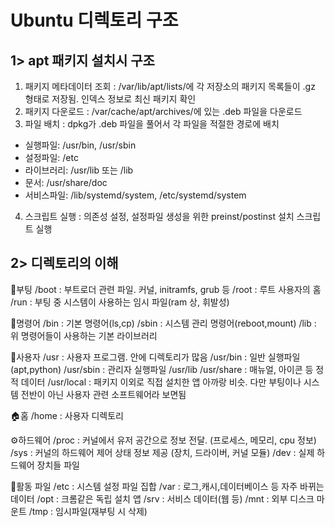 # Ubuntu 디렉토리 구조

## 1> apt 패키지 설치시 구조

1. 패키지 메타데이터 조회 : /var/lib/apt/lists/에 각 저장소의 패키지 목록들이 .gz 형태로 저장됨. 인덱스 정보로 최신 패키지 확인
2. 패키지 다운로드 : /var/cache/apt/archives/에 있는 .deb 파일을 다운로드
3. 파일 배치 : dpkg가 .deb 파일을 풀어서 각 파일을 적절한 경로에 배치
* 실행파일: /usr/bin, /usr/sbin
* 설정파일: /etc
* 라이브러리: /usr/lib 또는 /lib
* 문서: /usr/share/doc
* 서비스파일: /lib/systemd/system, /etc/systemd/system
4. 스크립트 실행 : 의존성 설정, 설정파일 생성을 위한 preinst/postinst 설치 스크립트 실행


## 2> 디렉토리의 이해

🔧부팅
/boot : 부트로더 관련 파일. 커널, initramfs, grub 등
/root : 루트 사용자의 홈
/run : 부팅 중 시스템이 사용하는 임시 파일(ram 상, 휘발성)

🧰명령어
/bin : 기본 명령어(ls,cp)
/sbin : 시스템 관리 명령어(reboot,mount)
/lib : 위 명령어들이 사용하는 기본 라이브러리

👤사용자
/usr : 사용자 프로그램. 안에 디렉토리가 많음
/usr/bin : 일반 실행파일 (apt,python)
/usr/sbin : 관리자 실행파일
/usr/lib 
/usr/share : 매뉴얼, 아이콘 등 정적 데이터
/usr/local : 패키지 이외로 직접 설치한 앱
아까랑 비슷. 다만 부팅이나 시스템 전반이 아닌 사용자 관련 소프트웨어라 보면됨

🏠홈
/home : 사용자 디렉토리

⚙️하드웨어
/proc : 커널에서 유저 공간으로 정보 전달. (프로세스, 메모리, cpu 정보)
/sys : 커널의 하드웨어 제어 상태 정보 제공 (장치, 드라이버, 커널 모듈)
/dev : 실제 하드웨어 장치들 파일

📂활동 파일
/etc : 시스템 설정 파일 집합
/var : 로그,캐시,데이터베이스 등 자주 바뀌는 데이터
/opt : 크롬같은 독립 설치 앱
/srv : 서비스 데이터(웹 등)
/mnt : 외부 디스크 마운트
/tmp : 임시파일(재부팅 시 삭제)